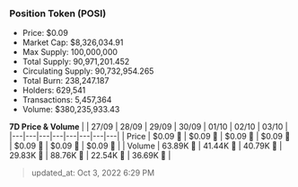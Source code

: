 
  ### Position Token (POSI)
  - Price: $0.09
  - Market Cap: $8,326,034.91
  - Max Supply: 100,000,000
  - Total Supply: 90,971,201.452
  - Circulating Supply: 90,732,954.265
  - Total Burn: 238,247.187
  - Holders: 629,541
  - Transactions: 5,457,364
  - Volume: $380,235,933.43

  **7D Price & Volume**
  | | 27&#x2F;09 | 28&#x2F;09 | 29&#x2F;09 | 30&#x2F;09 | 01&#x2F;10 | 02&#x2F;10 | 03&#x2F;10 |
  |---|---|---|---|---|---|---|---|
  | Price | $0.09 🔻 | $0.09 🚀 | $0.09 🔻 | $0.09 🔻 | $0.09 🚀 | $0.09 🔻 | $0.09 🚀 |
  | Volume | 63.89K 🔻 | 41.44K 🔻 | 40.79K 🔻 | 29.83K 🔻 | 88.76K 🚀 | 22.54K 🔻 | 36.69K 🚀 |

  > updated_at: Oct 3, 2022 6:29 PM
